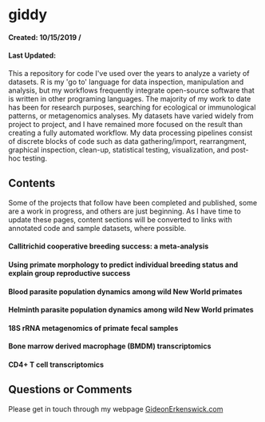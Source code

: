 # giddy
#### Created: 10/15/2019  /
#### Last Updated:

This a repository for code I've used over the years to analyze a variety of datasets. R is my 'go to' language for data inspection, manipulation and analysis, but my workflows frequently integrate open-source software that is written in other programing languages. The majority of my work to date has been for research purposes, searching for ecological or immunological patterns, or metagenomics analyses. My datasets have varied widely from project to project, and I have remained more focused on the result than creating a fully automated workflow. My data processing pipelines consist of discrete blocks of code such as data gathering/import, rearrangment, graphical inspection, clean-up, statistical testing, visualization, and post-hoc testing.

## Contents

Some of the projects that follow have been completed and published, some are a work in progress, and others are just beginning. As I have time to update these pages, content sections will be converted to links with annotated code and sample datasets, where possible.

#### Callitrichid cooperative breeding success: a meta-analysis

#### Using primate morphology to predict individual breeding status and explain group reproductive success

#### Blood parasite population dynamics among wild New World primates

#### Helminth parasite population dynamics among wild New World primates

#### 18S rRNA metagenomics of primate fecal samples

#### Bone marrow derived macrophage (BMDM) transcriptomics

#### CD4+ T cell transcriptomics


## Questions or Comments
Please get in touch through my webpage [GideonErkenswick.com](https://gideonerkenswick.com/contact/)